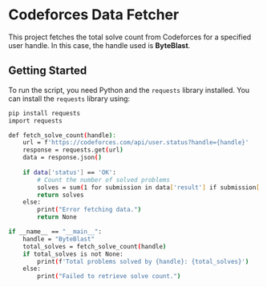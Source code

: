 # Codeforces Data Fetcher

This project fetches the total solve count from Codeforces for a specified user handle. In this case, the handle used is **ByteBlast**.

## Getting Started

To run the script, you need Python and the `requests` library installed. You can install the `requests` library using:

```bash
pip install requests
import requests

def fetch_solve_count(handle):
    url = f'https://codeforces.com/api/user.status?handle={handle}'
    response = requests.get(url)
    data = response.json()
    
    if data['status'] == 'OK':
        # Count the number of solved problems
        solves = sum(1 for submission in data['result'] if submission['verdict'] == 'OK')
        return solves
    else:
        print("Error fetching data.")
        return None

if __name__ == "__main__":
    handle = "ByteBlast"
    total_solves = fetch_solve_count(handle)
    if total_solves is not None:
        print(f'Total problems solved by {handle}: {total_solves}')
    else:
        print("Failed to retrieve solve count.")
